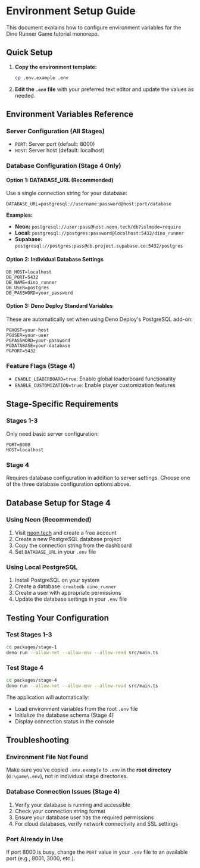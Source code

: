 # Environment Setup Guide

This document explains how to configure environment variables for the Dino Runner Game tutorial monorepo.

## Quick Setup

1. **Copy the environment template:**
   ```bash
   cp .env.example .env
   ```

2. **Edit the `.env` file** with your preferred text editor and update the values as needed.

## Environment Variables Reference

### Server Configuration (All Stages)
- `PORT`: Server port (default: 8000)
- `HOST`: Server host (default: localhost)

### Database Configuration (Stage 4 Only)

#### Option 1: DATABASE_URL (Recommended)
Use a single connection string for your database:
```env
DATABASE_URL=postgresql://username:password@host:port/database
```

**Examples:**
- **Neon:** `postgresql://user:pass@host.neon.tech/db?sslmode=require`
- **Local:** `postgresql://postgres:password@localhost:5432/dino_runner`
- **Supabase:** `postgresql://postgres:pass@db.project.supabase.co:5432/postgres`

#### Option 2: Individual Database Settings
```env
DB_HOST=localhost
DB_PORT=5432
DB_NAME=dino_runner
DB_USER=postgres
DB_PASSWORD=your_password
```

#### Option 3: Deno Deploy Standard Variables
These are automatically set when using Deno Deploy's PostgreSQL add-on:
```env
PGHOST=your-host
PGUSER=your-user
PGPASSWORD=your-password
PGDATABASE=your-database
PGPORT=5432
```

### Feature Flags (Stage 4)
- `ENABLE_LEADERBOARD=true`: Enable global leaderboard functionality
- `ENABLE_CUSTOMIZATION=true`: Enable player customization features

## Stage-Specific Requirements

### Stages 1-3
Only need basic server configuration:
```env
PORT=8000
HOST=localhost
```

### Stage 4
Requires database configuration in addition to server settings. Choose one of the three database configuration options above.

## Database Setup for Stage 4

### Using Neon (Recommended)
1. Visit [neon.tech](https://neon.tech) and create a free account
2. Create a new PostgreSQL database project
3. Copy the connection string from the dashboard
4. Set `DATABASE_URL` in your `.env` file

### Using Local PostgreSQL
1. Install PostgreSQL on your system
2. Create a database: `createdb dino_runner`
3. Create a user with appropriate permissions
4. Update the database settings in your `.env` file

## Testing Your Configuration

### Test Stages 1-3
```bash
cd packages/stage-1
deno run --allow-net --allow-env --allow-read src/main.ts
```

### Test Stage 4
```bash
cd packages/stage-4
deno run --allow-net --allow-env --allow-read src/main.ts
```

The application will automatically:
- Load environment variables from the root `.env` file
- Initialize the database schema (Stage 4)
- Display connection status in the console

## Troubleshooting

### Environment File Not Found
Make sure you've copied `.env.example` to `.env` in the **root directory** (`d:\game\.env`), not in individual stage directories.

### Database Connection Issues (Stage 4)
1. Verify your database is running and accessible
2. Check your connection string format
3. Ensure your database user has the required permissions
4. For cloud databases, verify network connectivity and SSL settings

### Port Already in Use
If port 8000 is busy, change the `PORT` value in your `.env` file to an available port (e.g., 8001, 3000, etc.).

